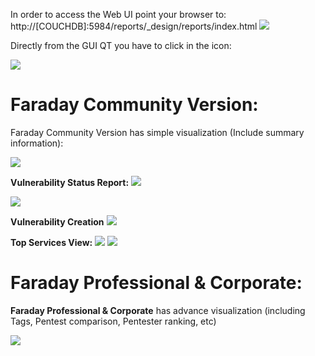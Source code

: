 In order to access the Web UI point your browser to: http://[COUCHDB]:5984/reports/_design/reports/index.html
![](https://raw.github.com/wiki/infobyte/faraday/images/Console_GUIWeb_Highlight.png)

Directly from the GUI QT you have to click in the icon:

![](https://raw.github.com/wiki/infobyte/faraday/images/Visualize-icon.png)

# Faraday Community Version:
Faraday Community Version has simple visualization (Include summary information):

![](https://raw.github.com/wiki/infobyte/faraday/images/GUI_Dashboard_new.png)

**Vulnerability Status Report:**
![](https://raw.github.com/wiki/infobyte/faraday/images/GUI_Dashboard_SR_Click.png)

![](https://raw.githubusercontent.com/wiki/infobyte/faraday/images/UI_Web_Status_Report.png)

**Vulnerability Creation**
![](https://raw.githubusercontent.com/wiki/infobyte/faraday/images/faraday_new.png)

**Top Services View:**
![](https://raw.github.com/wiki/infobyte/faraday/images/GUI_Dashboard_new_Services.png)
![](https://raw.github.com/wiki/infobyte/faraday/images/GUI_Services.png)

# Faraday Professional & Corporate:
**Faraday Professional & Corporate** has advance visualization (including Tags, Pentest comparison, Pentester ranking, etc)

![](https://raw.github.com/wiki/infobyte/faraday/images/Faraday-Dashboard-Advance.png)



